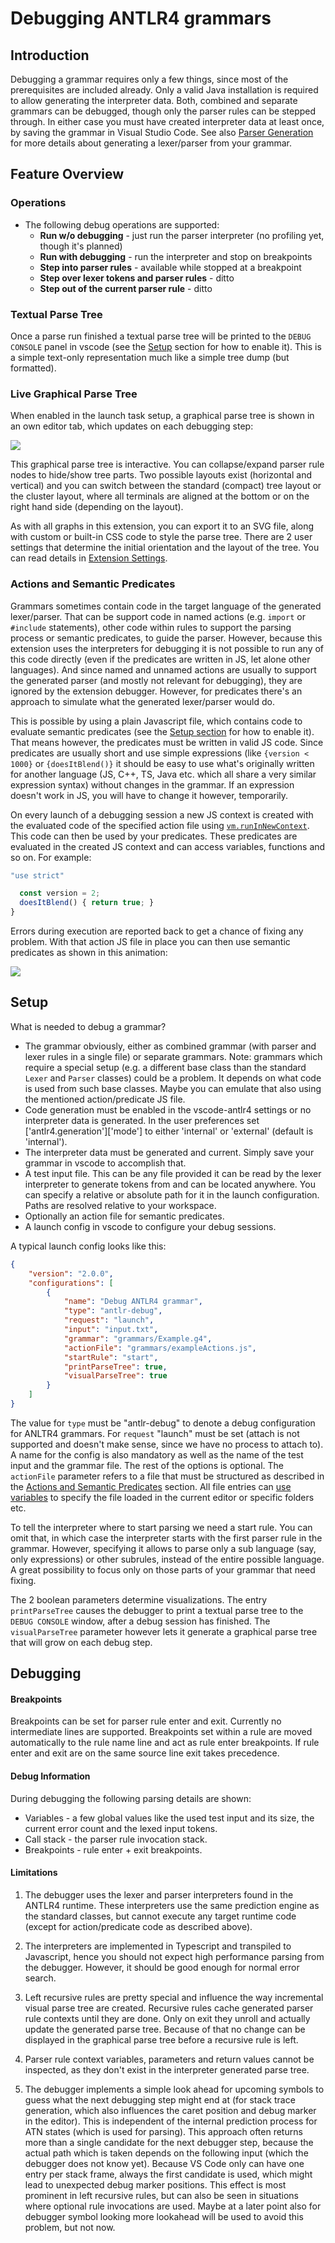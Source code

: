 # Debugging ANTLR4 grammars

## Introduction
Debugging a grammar requires only a few things, since most of the prerequisites are included already. Only a valid Java installation is required to allow generating the interpreter data. Both, combined and separate grammars can be debugged, though only the parser rules can be stepped through. In either case you must have created interpreter data at least once, by saving the grammar in Visual Studio Code. See also [Parser Generation](parser-generation.md) for more details about generating a lexer/parser from your grammar.

## Feature Overview
### Operations
* The following debug operations are supported:
	* **Run w/o debugging** - just run the parser interpreter (no profiling yet, though it's planned)
	* **Run with debugging** - run the interpreter and stop on breakpoints
	* **Step into parser rules** - available while stopped at a breakpoint
	* **Step over lexer tokens and parser rules** - ditto
	* **Step out of the current parser rule** - ditto

### Textual Parse Tree
Once a parse run finished a textual parse tree will be printed to the `DEBUG CONSOLE` panel in vscode (see the [Setup](#setup) section for how to enable it). This is a simple text-only representation much like a simple tree dump (but formatted).

### Live Graphical Parse Tree
When enabled in the launch task setup, a graphical parse tree is shown in an own editor tab, which updates on each debugging step:

![](https://raw.githubusercontent.com/mike-lischke/vscode-antlr4/master/images/live-parse-tree.gif)

This graphical parse tree is interactive. You can collapse/expand parser rule nodes to hide/show tree parts. Two possible layouts exist (horizontal and vertical) and you can switch between the standard (compact) tree layout or the cluster layout, where all terminals are aligned at the bottom or on the right hand side (depending on the layout).

As with all graphs in this extension, you can export it to an SVG file, along with custom or built-in CSS code to style the parse tree. There are 2 user settings that determine the initial orientation and the layout of the tree. You can read details in [Extension Settings](extension-settings.md#debugging).

### Actions and Semantic Predicates
Grammars sometimes contain code in the target language of the generated lexer/parser. That can be support code in named actions (e.g. `import` or `#include` statements), other code within rules to support the parsing process or semantic predicates, to guide the parser. However, because this extension uses the interpreters for debugging it is not possible to run any of this code directly (even if the predicates are written in JS, let alone other languages). And since named and unnamed actions are usually to support the generated parser (and mostly not relevant for debugging), they are ignored by the extension debugger. However, for predicates there's an approach to simulate what the generated lexer/parser would do.

This is possible by using a plain Javascript file, which contains code to evaluate semantic predicates (see the [Setup section](#setup) for how to enable it). That means however, the predicates must be written in valid JS code. Since predicates are usually short and use simple expressions (like `{version < 1000}` or `{doesItBlend()}` it should be easy to use what's originally written for another language (JS, C++, TS, Java etc. which all share a very similar expression syntax) without changes in the grammar. If an expression doesn't work in JS, you will have to change it however, temporarily.

On every launch of a debugging session a new JS context is created with the evaluated code of the specified action file using [`vm.runInNewContext`](https://nodejs.org/api/vm.html#vm_vm_runinnewcontext_code_contextobject_options). This code can then be used by your predicates. These predicates are evaluated in the created JS context and can access variables, functions and so on. For example:

```Javascript
"use strict"

  const version = 2;
  doesItBlend() { return true; }
}
```

Errors during execution are reported back to get a chance of fixing any problem. With that action JS file in place you can then use semantic predicates as shown in this animation:

![](https://raw.githubusercontent.com/mike-lischke/vscode-antlr4/master/images/predicate-debugging.gif)

## Setup
What is needed to debug a grammar?

* The grammar obviously, either as combined grammar (with parser and lexer rules in a single file) or separate grammars. Note: grammars which require a special setup (e.g. a different base class than the standard `Lexer` and `Parser` classes) could be a problem. It depends on what code is used from such base classes. Maybe you can emulate that also using the mentioned action/predicate JS file.
* Code generation must be enabled in the vscode-antlr4 settings or no interpreter data is generated. In the user preferences set ['antlr4.generation']['mode'] to either 'internal' or 'external' (default is 'internal').
* The interpreter data must be generated and current. Simply save your grammar in vscode to accomplish that.
* A test input file. This can be any file provided it can be read by the lexer interpreter to generate tokens from and can be located anywhere. You can specify a relative or absolute path for it in the launch configuration. Paths are resolved relative to your workspace.
* Optionally an action file for semantic predicates.
* A launch config in vscode to configure your debug sessions.

A typical launch config looks like this:

```json
{
    "version": "2.0.0",
    "configurations": [
        {
            "name": "Debug ANTLR4 grammar",
            "type": "antlr-debug",
            "request": "launch",
            "input": "input.txt",
            "grammar": "grammars/Example.g4",
            "actionFile": "grammars/exampleActions.js",
            "startRule": "start",
            "printParseTree": true,
            "visualParseTree": true
        }
    ]
}
```

The value for `type` must be "antlr-debug" to denote a debug configuration for ANLTR4 grammars. For `request` "launch" must be set (attach is not supported and doesn't make sense, since we have no process to attach to). A name for the config is also mandatory as well as the name of the test input and the grammar file. The rest of the options is optional. The `actionFile` parameter refers to a file that must be structured as described in the [Actions and Semantic Predicates](#actions-and-semantic-predicates) section. All file entries can [use variables](https://code.visualstudio.com/docs/editor/variables-reference) to specify the file loaded in the current editor or specific folders etc.

To tell the interpreter where to start parsing we need a start rule. You can omit that, in which case the interpreter starts with the first parser rule in the grammar. However, specifying it allows to parse only a sub language (say, only expressions) or other subrules, instead of the entire possible language. A great possibility to focus only on those parts of your grammar that need fixing.

The 2 boolean parameters determine visualizations. The entry `printParseTree` causes the debugger to print a textual parse tree to the `DEBUG CONSOLE` window, after a debug session has finished. The `visualParseTree` parameter however lets it generate a graphical parse tree that will grow on each debug step.

## Debugging
#### Breakpoints

Breakpoints can be set for parser rule enter and exit. Currently no intermediate lines are supported. Breakpoints set within a rule are moved automatically to the rule name line and act as rule enter breakpoints. If rule enter and exit are on the same source line exit takes precedence.

#### Debug Information
During debugging the following parsing details are shown:

* Variables - a few global values like the used test input and its size, the current error count and the lexed input tokens.
* Call stack - the parser rule invocation stack.
* Breakpoints - rule enter + exit breakpoints.

#### Limitations
1. The debugger uses the lexer and parser interpreters found in the ANTLR4 runtime. These interpreters use the same prediction engine as the standard classes, but cannot execute any target runtime code (except for action/predicate code as described above).

2. The interpreters are implemented in Typescript and transpiled to Javascript, hence you should not expect high performance parsing from the debugger. However, it should be good enough for normal error search.

3. Left recursive rules are pretty special and influence the way incremental visual parse tree are created. Recursive rules cache generated parser rule contexts until they are done. Only on exit they unroll and actually update the generated parse tree. Because of that no change can be displayed in the graphical parse tree before a recursive rule is left.

4. Parser rule context variables, parameters and return values cannot be inspected, as they don't exist in the interpreter generated parse tree.

5. The debugger implements a simple look ahead for upcoming symbols to guess what the next debugging step might end at (for stack trace generation, which also influences the caret position and debug marker in the editor). This is independent of the internal prediction process for ATN states (which is used for parsing). This approach often returns more than a single candidate for the next debugger step, because the actual path which is taken depends on the following input (which the debugger does not know yet). Because VS Code only can have one entry per stack frame, always the first candidate is used, which might lead to unexpected debug marker positions. This effect is most prominent in left recursive rules, but can also be seen in situations where optional rule invocations are used. Maybe at a later point also for debugger symbol looking more lookahead will be used to avoid this problem, but not now.
